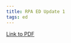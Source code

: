 ```yaml
---
title: RPA ED Update 1
tags: ed 
---
```


[Link to PDF](https://drive.google.com/open?id=14mxP4Z37U2DmPgaWPdMK2odF0nBVBe9U)
